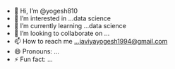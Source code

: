 - 👋 Hi, I’m @yogesh810
- 👀 I’m interested in ...data science
- 🌱 I’m currently learning ...data science
- 💞️ I’m looking to collaborate on ...
- 📫 How to reach me ...javiyayogesh1994@gmail.com
- 😄 Pronouns: ...
- ⚡ Fun fact: ...

<!---
yogesh810/yogesh810 is a ✨ special ✨ repository because its `README.md` (this file) appears on your GitHub profile.
You can click the Preview link to take a look at your changes.
--->
